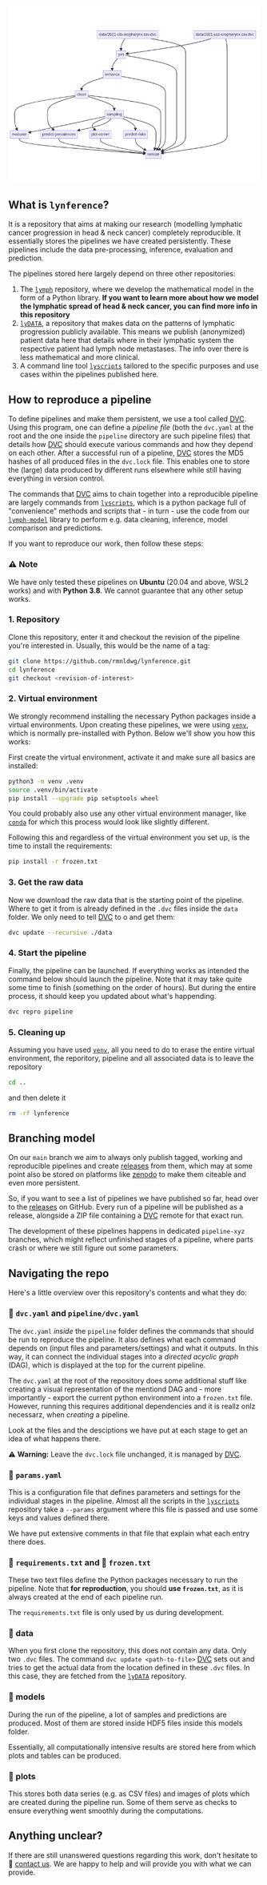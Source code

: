 
![pipeline](./dag.png)

## What is **`lynference`**?

It is a repository that aims at making our research (modelling lymphatic cancer progression in head & neck cancer) completely reproducible. It essentially stores the pipelines we have created persistently. These pipelines include the data pre-processing, inference, evaluation and prediction.

The pipelines stored here largely depend on three other repositories:

1. The [`lymph`] repository, where we develop the mathematical model in the form of a Python library. **If you want to learn more about how we model the lymphatic spread of head & neck cancer, you can find more info in this repository**
2. [`lyDATA`], a repository that makes data on the patterns of lymphatic progression publicly available. This means we publish (anonymized) patient data here that details where in their lymphatic system the respective patient had lymph node metastases. The info over there is less mathematical and more clinical.
3. A command line tool [`lyscripts`] tailored to the specific purposes and use cases within the pipelines published here.

## How to reproduce a pipeline

To define pipelines and make them persistent, we use a tool called [DVC]. Using this program, one can define a *pipeline file* (both the `dvc.yaml` at the root and the one inside the `pipeline` directory are such pipeline files) that details how [DVC] should execute various commands and how they depend on each other. After a successful run of a pipeline, [DVC] stores the MD5 hashes of all produced files in the `dvc.lock` file. This enables one to store the (large) data produced by different runs elsewhere while still having everything in version control.

The commands that [DVC] aims to chain together into a reproducible pipeline are largely commands from [`lyscripts`], which is a python package full of "convenience" methods and scripts that - in turn - use the code from our [`lymph-model`] library to perform e.g. data cleaning, inference, model comparison and predictions.

If you want to reproduce our work, then follow these steps:

### ⚠️ Note

We have only tested these pipelines on **Ubuntu** (20.04 and above, WSL2 works) and with **Python 3.8**. We cannot guarantee that any other setup works.

### 1. Repository

Clone this repository, enter it and checkout the revision of the pipeline you're interested in. Usually, this would be the name of a tag:

```bash
git clone https://github.com/rmnldwg/lynference.git
cd lynference
git checkout <revision-of-interest>
```

### 2. Virtual environment

We strongly recommend installing the necessary Python packages inside a virtual environments. Upon creating these pipelines, we were using [`venv`], which is normally pre-installed with Python. Below we'll show you how this works:

First create the virtual environment, activate it and make sure all basics are installed:

```bash
python3 -m venv .venv
source .venv/bin/activate
pip install --upgrade pip setuptools wheel
```

You could probably also use any other virtual environment manager, like [`conda`] for which this process would look like slightly different.

Following this and regardless of the virtual environment you set up, is the time to install the requirements:

```bash
pip install -r frozen.txt
```

### 3. Get the raw data

Now we download the raw data that is the starting point of the pipeline. Where to get it from is already defined in the `.dvc` files inside the `data` folder. We only need to tell [DVC] to o and get them:

```bash
dvc update --recursive ./data
```

### 4. Start the pipeline

Finally, the pipeline can be launched. If everything works as intended the command below should launch the pipeline. Note that it may take quite some time to finish (something on the order of hours). But during the entire process, it should keep you updated about what's happending.

```bash
dvc repro pipeline
```

### 5. Cleaning up

Assuming you have used [`venv`], all you need to do to erase the entire virtual environment, the reporitory, pipeline and all associated data is to leave the repository

```bash
cd ..
```

and then delete it

```bash
rm -rf lynference
```

## Branching model

On our `main` branch we aim to always only publish tagged, working and reproducible pipelines and create [releases] from them, which may at some point also be stored on platforms like [zenodo] to make them citeable and even more persistent.

So, if you want to see a list of pipelines we have published so far, head over to the [releases] on GitHub. Every run of a pipeline will be published as a release, alongside a ZIP file containing a [DVC] remote for that exact run.

The development of these pipelines happens in dedicated `pipeline-xyz` branches, which might reflect unfinished stages of a pipeline, where parts crash or where we still figure out some parameters.

## Navigating the repo

Here's a little overview over this repository's contents and what they do:

### 📄 `dvc.yaml` and `pipeline/dvc.yaml`

The `dvc.yaml` _inside_ the `pipeline` folder defines the commands that should be run to reproduce the pipeline. It also defines what each command depends on (input files and parameters/settings) and what it outputs. In this way, it can connect the individual stages into a _directed acyclic graph_ (DAG), which is displayed at the top for the current pipeline.

The `dvc.yaml` at the root of the repository does some additional stuff like creating a visual representation of the mentiond DAG and - more importantly - export the current python environment into a `frozen.txt` file. However, running this requires additional dependencies and it is reallz onlz necessarz, when _creating_ a pipeline.

Look at the files and the desciptions we have put at each stage to get an idea of what happens there.

⚠️ **Warning:** Leave the `dvc.lock` file unchanged, it is managed by [DVC].

### 📄 `params.yaml`

This is a configuration file that defines parameters and settings for the individual stages in the pipeline. Almost all the scripts in the [`lyscripts`] repository take a `--params` argument where this file is passed and use some keys and values defined there.

We have put extensive comments in that file that explain what each entry there does.

### 📄 `requirements.txt` and 📄 `frozen.txt`

These two text files define the Python packages necessary to run the pipeline. Note that **for reproduction**, you should **use `frozen.txt`**, as it is always created at the end of each pipeline run.

The `requirements.txt` file is only used by us during development.

### 📁 data

When you first clone the repository, this does not contain any data. Only two `.dvc` files. The command `dvc update <path-to-file>` [DVC] sets out and tries to get the actual data from the location defined in these `.dvc` files. In this case, they are fetched from the [`lyDATA`] repository.

### 📁 models

During the run of the pipeline, a lot of samples and predictions are produced. Most of them are stored inside HDF5 files inside this models folder.

Essentially, all computationally intensive results are stored here from which plots and tables can be produced.

### 📁 plots

This stores both data series (e.g. as CSV files) and images of plots which are created during the pipeline run. Some of them serve as checks to ensure everything went smoothly during the computations.

## Anything unclear?

If there are still unanswered questions regarding this work, don't hesitate to 📧 [contact us](mailto:roman.ludwig@usz.ch). We are happy to help and will provide you with what we can provide.


[`lyDATA`]: https://github.com/rmnldwg/lydata
[`lyscripts`]: https://github.com/rmnldwg/lyscripts
[`lymph-model`]: https://github.com/rmnldwg/lymph
[`lymph`]: https://github.com/rmnldwg/lymph
[DVC]: https://dvc.org
[`venv`]: https://docs.python.org/3/library/venv.html
[`conda`]: https://docs.conda.io/en/latest/index.html
[zenodo]: https://zenodo.org
[releases]: https://github.com/rmnldwg/lynference/releases
